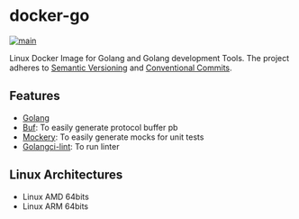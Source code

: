 # docker-go

[![main](https://github.com/Tochemey/docker-go/actions/workflows/main.yml/badge.svg)](https://github.com/Tochemey/docker-go/actions/workflows/main.yml)

Linux Docker Image for Golang and Golang development Tools. The project adheres to [Semantic Versioning](https://semver.org) and [Conventional Commits](https://www.conventionalcommits.org/en/v1.0.0/).

## Features

- [Golang](https://go.dev/dl/)
- [Buf](https://buf.build): To easily generate protocol buffer pb
- [Mockery](https://github.com/vektra/mockery): To easily generate mocks for unit tests
- [Golangci-lint](https://github.com/golangci/golangci-lint): To run linter

## Linux Architectures

- Linux AMD 64bits
- Linux ARM 64bits
